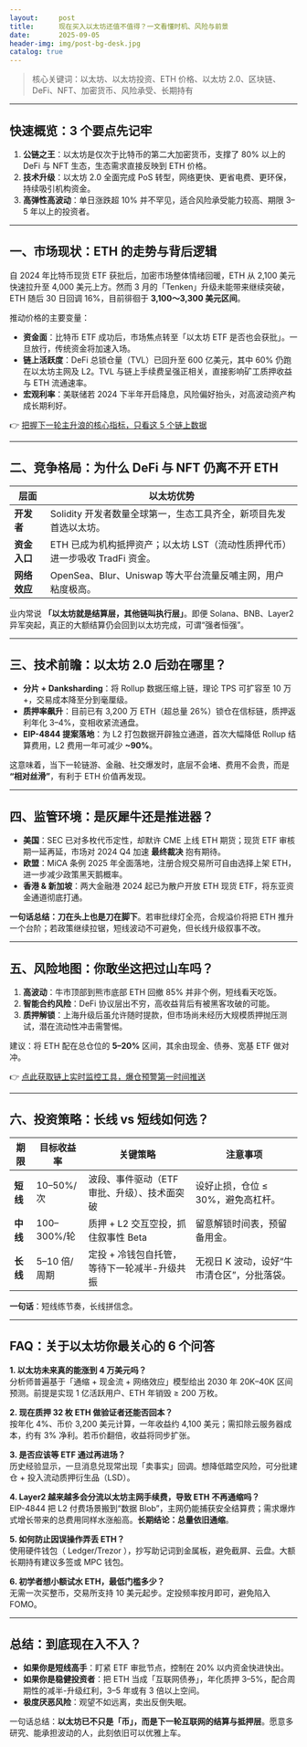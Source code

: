 ```yaml
---
layout:     post
title:      现在买入以太坊还值不值得？一文看懂时机、风险与前景
date:       2025-09-05
header-img: img/post-bg-desk.jpg
catalog: true
---
```


> 核心关键词：以太坊、以太坊投资、ETH 价格、以太坊 2.0、区块链、DeFi、NFT、加密货币、风险承受、长期持有

---

## 快速概览：3 个要点先记牢

1. **公链之王**：以太坊是仅次于比特币的第二大加密货币，支撑了 80% 以上的 DeFi 与 NFT 生态，生态需求直接反映到 ETH 价格。  
2. **技术升级**：以太坊 2.0 全面完成 PoS 转型，网络更快、更省电费、更环保，持续吸引机构资金。  
3. **高弹性高波动**：单日涨跌超 10% 并不罕见，适合风险承受能力较高、期限 3–5 年以上的投资者。

---

## 一、市场现状：ETH 的走势与背后逻辑

自 2024 年比特币现货 ETF 获批后，加密市场整体情绪回暖，ETH 从 2,100 美元快速拉升至 4,000 美元上方。然而 3 月的「Tenken」升级未能带来继续突破，ETH 随后 30 日回调 16%，目前徘徊于 **3,100～3,300 美元区间**。

推动价格的主要变量：  
- **资金面**：比特币 ETF 成功后，市场焦点转至「以太坊 ETF 是否也会获批」。一旦放行，传统资金将加速入场。  
- **链上活跃度**：DeFi 总锁仓量（TVL）已回升至 600 亿美元，其中 60% 仍跑在以太坊主网及 L2。TVL 与链上手续费呈强正相关，直接影响矿工质押收益与 ETH 流通速率。  
- **宏观利率**：美联储若 2024 下半年开启降息，风险偏好抬头，对高波动资产构成长期利好。

👉 [把握下一轮主升浪的核心指标，只看这 5 个链上数据](https://okxdog.com/)

---

## 二、竞争格局：为什么 DeFi 与 NFT 仍离不开 ETH

| 层面        | 以太坊优势                                                                 |
| ----------- | --------------------------------------------------------------------------- |
| **开发者**  | Solidity 开发者数量全球第一，生态工具齐全，新项目先发首选以太坊。             |
| **资金入口** | ETH 已成为机构抵押资产；以太坊 LST（流动性质押代币）进一步吸收 TradFi 资金。  |
| **网络效应** | OpenSea、Blur、Uniswap 等大平台流量反哺主网，用户粘度极高。                     |

业内常说 **「以太坊就是结算层，其他链叫执行层」**。即便 Solana、BNB、Layer2 异军突起，真正的大额结算仍会回到以太坊完成，可谓“强者恒强”。

---

## 三、技术前瞻：以太坊 2.0 后劲在哪里？

- **分片 + Danksharding**：将 Rollup 数据压缩上链，理论 TPS 可扩容至 10 万+，交易成本降至分到毫厘级。  
- **质押率飙升**：目前已有 3,200 万 ETH（超总量 26%）锁仓在信标链，质押返利年化 3–4%，变相收紧流通盘。  
- **EIP-4844 提案落地**：为 L2 打包数据开辟独立通道，首次大幅降低 Rollup 结算费用，L2 费用一年可减少 **~90%**。

这意味着，当下一轮链游、金融、社交爆发时，底层不会堵、费用不会贵，而是 **“相对丝滑”**，有利于 ETH 价值再发现。

---

## 四、监管环境：是灰犀牛还是推进器？

- **美国**：SEC 已对多枚代币定性，却默许 CME 上线 ETH 期货；现货 ETF 审核期一延再延，市场对 2024 Q4 加速 **最终裁决** 抱有期待。  
- **欧盟**：MiCA 条例 2025 年全面落地，注册合规交易所可自由选择上架 ETH，进一步减少政策黑天鹅概率。  
- **香港 & 新加坡**：两大金融港 2024 起已为散户开放 ETH 现货 ETF，将东亚资金通道彻底打通。

**一句话总结：刀在头上也是刀在脚下**。若审批绿灯全亮，合规溢价将把 ETH 推升一个台阶；若政策继续拉锯，短线波动不可避免，但长线升级叙事不改。

---

## 五、风险地图：你敢坐这把过山车吗？

1. **高波动**：牛市顶部到熊市底部 ETH 回撤 85% 并非个例，短线看天吃饭。  
2. **智能合约风险**：DeFi 协议层出不穷，高收益背后有被黑客攻破的可能。  
3. **质押解锁**：上海升级后虽允许随时提款，但市场尚未经历大规模质押抛压测试，潜在流动性冲击需警惕。  

建议：将 ETH 配在总仓位的 **5–20%** 区间，其余由现金、债券、宽基 ETF 做对冲。

👉 [点此获取链上实时监控工具，爆仓预警第一时间推送](https://okxdog.com/)

---

## 六、投资策略：长线 vs 短线如何选？

| 期限   | 目标收益率   | 关键策略                                       | 注意事项                                              |
| ------ | ------------ | ---------------------------------------------- | ----------------------------------------------------- |
| **短线** | 10–50%/次    | 波段、事件驱动（ETF 审批、升级）、技术面突破   | 设好止损，仓位 ≤ 30%，避免高杠杆。                     |
| **中线** | 100–300%/轮  | 质押 + L2 交互空投，抓住叙事性 Beta            | 留意解锁时间表，预留备用金。                           |
| **长线** | 5–10 倍/周期 | 定投 + 冷钱包自托管，等待下一轮减半-升级共振   | 无视日 K 波动，设好“牛市清仓区”，分批落袋。            |

**一句话**：短线练节奏，长线拼信念。

---

## FAQ：关于以太坊你最关心的 6 个问答

**1. 以太坊未来真的能涨到 4 万美元吗？**  
分析师普遍基于「通缩 + 现金流 + 网络效应」模型给出 2030 年 20K–40K 区间预测。前提是实现 1 亿活跃用户、ETH 年销毁 ≥ 200 万枚。

**2. 现在质押 32 枚 ETH 做验证者还能否回本？**  
按年化 4%、币价 3,200 美元计算，一年收益约 4,100 美元；需扣除云服务器成本，约有 3% 净利。若币价翻倍，收益将同步扩张。

**3. 是否应该等 ETF 通过再进场？**  
历史经验显示，一旦消息兑现常出现「卖事实」回调。想降低踏空风险，可分批建仓 + 投入流动质押衍生品（LSD）。

**4. Layer2 越来越多会分流以太坊主网手续费，导致 ETH 不再通缩吗？**  
EIP-4844 把 L2 付费场景搬到“数据 Blob”，主网仍能捕获安全结算费；需求爆炸式增长带来的总费用同样水涨船高。**长期结论：总量依旧通缩**。

**5. 如何防止因误操作弄丢 ETH？**  
使用硬件钱包（ Ledger/Trezor ），抄写助记词到金属板，避免截屏、云盘。大额长期持有建议多签或 MPC 钱包。

**6. 初学者想小额试水 ETH，最低门槛多少？**  
无需一次买整币，交易所支持 10 美元起步。定投频率按月即可，避免陷入 FOMO。

---

## 总结：到底现在入不入？

- **如果你是短线高手**：盯紧 ETF 审批节点，控制在 20% 以内资金快进快出。  
- **如果你是稳健投资者**：把 ETH 当成「互联网债券」，年化质押 3–5%，配合周期性的减半-升级红利，3–5 年或有 3 倍以上空间。  
- **极度厌恶风险**：观望不如远离，卖出反倒失眠。  

一句话总结：**以太坊已不只是「币」，而是下一轮互联网的结算与抵押层**。愿意多研究、能承担波动的人，此刻依旧可以优雅上车。